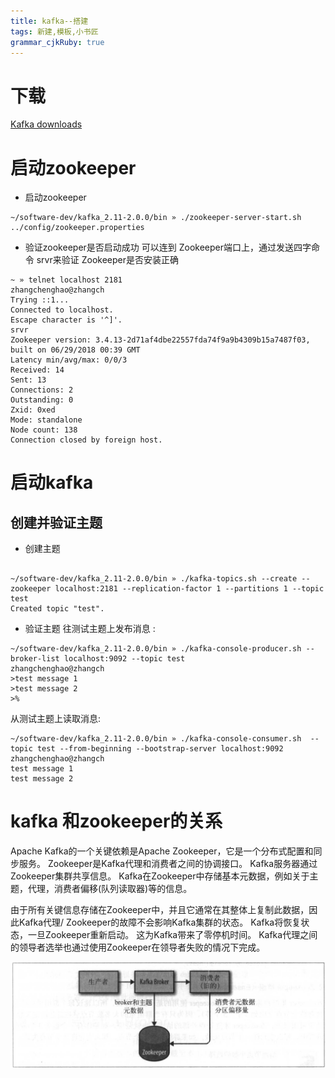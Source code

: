 ```yaml
---
title: kafka--搭建
tags: 新建,模板,小书匠
grammar_cjkRuby: true
---
```



# 下载

[Kafka downloads](http://kafka.apache.org/downloads)

# 启动zookeeper
-  启动zookeeper
```tex?linenums
~/software-dev/kafka_2.11-2.0.0/bin » ./zookeeper-server-start.sh ../config/zookeeper.properties
```

- 验证zookeeper是否启动成功
可以连到 Zookeeper端口上，通过发送四字命令 srvr来验证 Zookeeper是否安装正确
```tex?linenums
~ » telnet localhost 2181                                                                                                                                                                                               zhangchenghao@zhangch
Trying ::1...
Connected to localhost.
Escape character is '^]'.
srvr
Zookeeper version: 3.4.13-2d71af4dbe22557fda74f9a9b4309b15a7487f03, built on 06/29/2018 00:39 GMT
Latency min/avg/max: 0/0/3
Received: 14
Sent: 13
Connections: 2
Outstanding: 0
Zxid: 0xed
Mode: standalone
Node count: 138
Connection closed by foreign host.
```
# 启动kafka

## 创建并验证主题

- 创建主题
```tex?linenums

~/software-dev/kafka_2.11-2.0.0/bin » ./kafka-topics.sh --create --zookeeper localhost:2181 --replication-factor 1 --partitions 1 --topic test                                                
Created topic "test".
```

- 验证主题
往测试主题上发布消息 :
```tex?linenums
~/software-dev/kafka_2.11-2.0.0/bin » ./kafka-console-producer.sh --broker-list localhost:9092 --topic test                                                                                                             zhangchenghao@zhangch
>test message 1
>test message 2
>%
```

从测试主题上读取消息:
```tex?linenums
~/software-dev/kafka_2.11-2.0.0/bin » ./kafka-console-consumer.sh  --topic test --from-beginning --bootstrap-server localhost:9092                                                                                      zhangchenghao@zhangch
test message 1
test message 2
```

# kafka 和zookeeper的关系
Apache Kafka的一个关键依赖是Apache Zookeeper，它是一个分布式配置和同步服务。 Zookeeper是Kafka代理和消费者之间的协调接口。 Kafka服务器通过Zookeeper集群共享信息。 Kafka在Zookeeper中存储基本元数据，例如关于主题，代理，消费者偏移(队列读取器)等的信息。

由于所有关键信息存储在Zookeeper中，并且它通常在其整体上复制此数据，因此Kafka代理/ Zookeeper的故障不会影响Kafka集群的状态。 Kafka将恢复状态，一旦Zookeeper重新启动。 这为Kafka带来了零停机时间。 Kafka代理之间的领导者选举也通过使用Zookeeper在领导者失败的情况下完成。

![Kafka 和 Zookeeper][1]


  [1]: ./images/1540189648210.jpg "1540189648210.jpg"